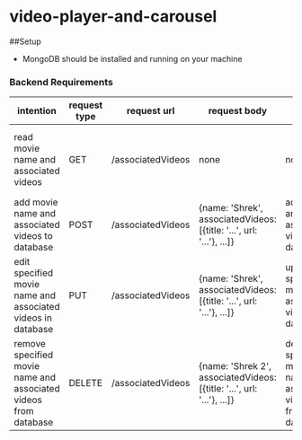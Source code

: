 # video-player-and-carousel

##Setup
- MongoDB should be installed and running on your machine

### Backend Requirements

| intention                                                       | request type | request url       | request body                                                          | side effect                                                     | response body                                                                                                                           |
|-----------------------------------------------------------------|--------------|-------------------|-----------------------------------------------------------------------|-----------------------------------------------------------------|-----------------------------------------------------------------------------------------------------------------------------------------|
| read movie name and associated videos                           | GET          | /associatedVideos | none                                                                  | none                                                            | [{id:1, name:'2001: A Space Odyssey',associatedVideos:[{title: '...',url: '...'},{title: '...',url: '...'},{title: '...',url: '...'}]}] |
| add movie name and associated videos to database                | POST         | /associatedVideos | {name: 'Shrek', associatedVideos:[{title: '...', url: '...'}, ...]}   | add movie and associated videos to database                     | {name: Shrek, associatedVideos:[{title: '...', url: '...'}, ...]}                                                                       |
| edit specified movie name and associated videos in database     | PUT          | /associatedVideos | {name: 'Shrek', associatedVideos:[{title: '...', url: '...'}, ...]}   | update specified movie or associated videos in database         | {name: 'Shrek 2', associatedVideos:[{title: '...', url: '...'}, ...]}                                                                   |
| remove specified movie name and associated videos from database | DELETE       | /associatedVideos | {name: 'Shrek 2', associatedVideos:[{title: '...', url: '...'}, ...]} | delete specified movie name and associated videos from database | {name: 'Shrek 2', associatedVideos:[{title: '...', url: '...'}, ...]}                                                                   |
